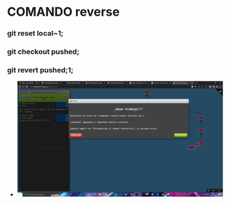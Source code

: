 # COMANDO reverse

### git reset local~1;
### git checkout pushed;
### git revert pushed;1;

+ ![Imagen9](/comandos/imagenes/09.PNG)